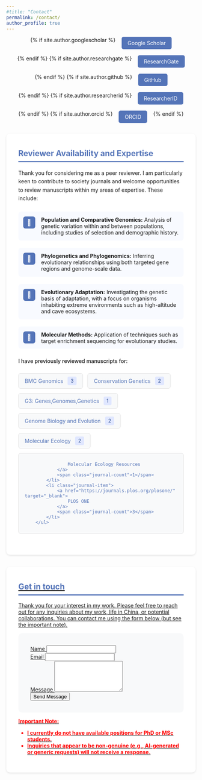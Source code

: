 ```yaml
---
#title: "Contact"
permalink: /contact/
author_profile: true
---
```


<style>
.social-links {
    list-style: none;
    padding: 0;
    display: flex;
    gap: 1rem;
    justify-content: center;
    flex-wrap: wrap;
    margin-bottom: 2em;
}

.social-link {
    display: inline-block;
    padding: 0.5rem 1rem;
    background-color: #5474B8;
    color: white;
    text-decoration: none; /* Remove underline */
    border-radius: 5px;
    transition: background-color 0.3s ease, color 0.3s ease; /* Add color transition */
    white-space: nowrap;
}

.social-link:hover {
    background-color: #405d9c;
    color: white; /* Keep text color white on hover */
    text-decoration: none; /* Ensure no underline on hover */
}

.section-card {
    padding: 2rem;
    margin-bottom: 2rem;
    background: white;
    border-radius: 10px;
    box-shadow: 0 2px 5px rgba(0,0,0,0.1);
}

/* Expertise List - Icon Approach */
.expertise-list {
    margin: 1.5rem 0;
    padding-left: 0;
    display: grid;
    gap: 1.2rem;
}

.expertise-item {
    display: grid;
    grid-template-columns: 32px 1fr;
    align-items: start;
    gap: 1rem;
    padding: 0.8rem;
    background: #f8faff;
    border-radius: 8px;
}

.expertise-icon {
    width: 32px;
    height: 32px;
    background: #5474B8;
    border-radius: 6px;
    display: flex;
    align-items: center;
    justify-content: center;
    color: white;
    font-size: 1.2em;
}

/* Journal List - Creative Layout */
.journal-list {
    display: flex;
    flex-wrap: wrap;
    gap: 0.75rem;
    margin: 1.5rem 0;
    padding: 0;
}

.journal-item {
    display: inline-flex;
    align-items: center;
    background: #f8f9fa;
    border-radius: 6px;
    padding: 0.5rem 1rem;
    transition: transform 0.2s ease;
    border: 1px solid #e0e0e0;
}

.journal-item:hover {
    transform: translateY(-2px);
    box-shadow: 0 3px 8px rgba(0,0,0,0.1);
}

.journal-item a {
    display: flex;
    align-items: center;
    gap: 0.5rem;
    text-decoration: none;
    color: #5474B8;
}

.journal-count {
    background: #e0e7ff;
    color: #405d9c;
    padding: 0.25rem 0.5rem;
    border-radius: 4px;
    margin-left: 0.75rem;
    font-size: 0.9em;
    font-weight: 500;
}

/* Small icon styling */
.journal-icon {
    width: 18px;
    height: 18px;
    opacity: 0.8;
}  
</style>

<div class="social-links-container">
    <ul class="social-links">
        {% if site.author.googlescholar %}
        <li>
            <a href="{{ site.author.googlescholar }}" class="social-link" target="_blank" aria-label="Google Scholar">Google Scholar</a>
        </li>
        {% endif %}
        {% if site.author.researchgate %}
        <li>
            <a href="{{ site.author.researchgate }}" class="social-link" target="_blank" aria-label="ResearchGate">ResearchGate</a>
        </li>
        {% endif %}
        {% if site.author.github %}
        <li>
            <a href="https://github.com/{{ site.author.github }}" class="social-link" target="_blank" aria-label="GitHub">GitHub</a>
        </li>
        {% endif %}
        {% if site.author.researcherid %}
        <li>
            <a href="https://www.webofscience.com/wos/author/record/{{ site.author.researcherid }}" class="social-link" target="_blank" aria-label="ResearcherID">ResearcherID</a>
        </li>
        {% endif %}
        {% if site.author.orcid %}
        <li>
            <a href="{{ site.author.orcid }}" class="social-link" target="_blank" aria-label="ORCID">ORCID</a>
        </li>
        {% endif %}
    </ul>
</div>

<div class="section-card">
  <h2 style="color: #5474B8; border-bottom: 3px solid #5474B8; padding-bottom: 0.5rem; margin-top: 0.5rem;">Reviewer Availability and Expertise</h2>
    <p style="line-height: 1.6; margin-bottom: 1.5rem;">Thank you for considering me as a peer reviewer. I am particularly keen to contribute to society journals and welcome opportunities to review manuscripts within my areas of expertise. These include:</p>
    <ul class="expertise-list">
        <li class="expertise-item">
            <div class="expertise-icon">🧬</div>
            <div><strong>Population and Comparative Genomics:</strong> Analysis of genetic variation within and between populations, including studies of selection and demographic history.</div>
        </li>
        <li class="expertise-item">
            <div class="expertise-icon">🌿</div>
            <div><strong>Phylogenetics and Phylogenomics:</strong>  Inferring evolutionary relationships using both targeted gene regions and genome-scale data.</div>
        </li>
        <li class="expertise-item">
            <div class="expertise-icon">🦋</div>
            <div><strong>Evolutionary Adaptation:</strong> Investigating the genetic basis of adaptation, with a focus on organisms inhabiting extreme environments such as high-altitude and cave ecosystems.</div>
        </li>
        <li class="expertise-item">
            <div class="expertise-icon">🧪</div>
            <div><strong>Molecular Methods:</strong> Application of techniques such as target enrichment sequencing for evolutionary studies.</div>
         </li>        
    </ul>
    <p style="margin: 1.5rem 0 1rem; font-weight: 500;">I have previously reviewed manuscripts for:</p>
        <ul class="journal-list">
            <li class="journal-item">
                <a href="https://bmcgenomics.biomedcentral.com" target="_blank">
                    BMC Genomics
                </a>
                <span class="journal-count">3</span>
            </li>
            <li class="journal-item">
                <a href="https://www.springer.com/journal/10592" target="_blank">
                    Conservation Genetics
                </a>
                <span class="journal-count">2</span>
            </li>
            <li class="journal-item">
                <a href="https://academic.oup.com/g3journal" target="_blank">
                    G3: Genes,Genomes,Genetics
                </a>
                <span class="journal-count">1</span>
            </li>
            <li class="journal-item">
                <a href="https://academic.oup.com/gbe" target="_blank">
                    Genome Biology and Evolution
                </a>
                <span class="journal-count">2</span>
            </li>                        
            <li class="journal-item">
                <a href="https://onlinelibrary.wiley.com/journal/1365294x" target="_blank">
                    Molecular Ecology
                </a>
                <span class="journal-count">2</span>
            </li>  
            <li class="journal-item">
                <a href="https://onlinelibrary.wiley.com/journal/17550998" target="_blank">

                    Molecular Ecology Resources
                </a>
                <span class="journal-count">1</span>
            </li>  
            <li class="journal-item">
                <a href="https://journals.plos.org/plosone/" target="_blank">
                    PLOS ONE
                </a>
                <span class="journal-count">3</span>
            </li>   
        </ul>  
</div>

<div class="section-card">
  <h2 style="color: #5474B8; border-bottom: 3px solid #5474B8; padding-bottom: 0.5rem; margin-top: 0.5rem;">Get in touch</h2>
  <p>Thank you for your interest in my work. Please feel free to reach out for any inquiries about my work, life in China, or potential collaborations. You can contact me using the form below (but see the important note).</p>

  <form id="contact-form" method="post" action="https://formspree.io/f/mrgwblad" style="background: #f8f9fa; padding: 2rem; border-radius: 10px;">
    <div class="form-group">
      <label for="name">Name</label>
      <input type="text" name="name" id="name">
    </div>
    <div class="form-group">
      <label for="email">Email</label>
      <input type="email" name="email" id="email">
    </div>
    <div class="form-group">
      <label for="message">Message</label>
      <textarea name="message" id="message" rows="5"></textarea>
    </div>
    <button type="submit" class="button">Send Message</button>
  </form>

  <p style="color: red; font-weight: bold;">Important Note:</p>
    <ul style="color: red; font-weight: bold;">
      <li>I currently <span style="text-decoration: underline;">do not</span> have available positions for PhD or MSc students.</li>
      <li>Inquiries that appear to be non-genuine (e.g., AI-generated or generic requests) will not receive a response.</li>
  </ul>
</div>
